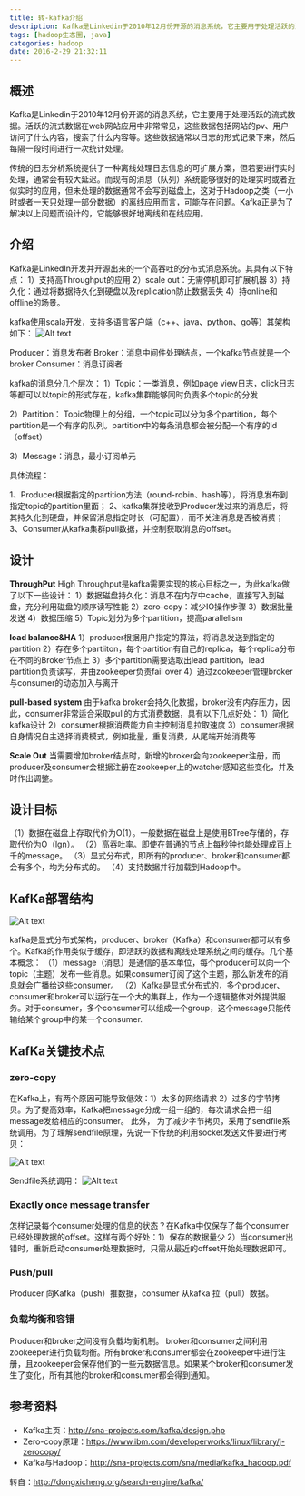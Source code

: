 ```yaml
---
title: 转-kafka介绍
description: Kafka是Linkedin于2010年12月份开源的消息系统，它主要用于处理活跃的流式数据。活跃的流式数据在web网站应用中非常常见，这些数据包括网站的pv、用户访问了什么内容，搜索了什么内容等。这些数据通常以日志的形式记录下来，然后每隔一段时间进行一次统计处理。</br>传统的日志分析系统提供了一种离线处理日志信息的可扩展方案，但若要进行实时处理，通常会有较大延迟。而现有的消息（队列）系统能够很好的处理实时或者近似实时的应用，但未处理的数据通常不会写到磁盘上，这对于Hadoop之类（一小时或者一天只处理一部分数据）的离线应用而言，可能存在问题。Kafka正是为了解决以上问题而设计的，它能够很好地离线和在线应用。
tags: [hadoop生态圈, java]
categories: hadoop
date: 2016-2-29 21:32:11
---
```


## 概述

Kafka是Linkedin于2010年12月份开源的消息系统，它主要用于处理活跃的流式数据。活跃的流式数据在web网站应用中非常常见，这些数据包括网站的pv、用户访问了什么内容，搜索了什么内容等。这些数据通常以日志的形式记录下来，然后每隔一段时间进行一次统计处理。

传统的日志分析系统提供了一种离线处理日志信息的可扩展方案，但若要进行实时处理，通常会有较大延迟。而现有的消息（队列）系统能够很好的处理实时或者近似实时的应用，但未处理的数据通常不会写到磁盘上，这对于Hadoop之类（一小时或者一天只处理一部分数据）的离线应用而言，可能存在问题。Kafka正是为了解决以上问题而设计的，它能够很好地离线和在线应用。

## 介绍

Kafka是LinkedIn开发并开源出来的一个高吞吐的分布式消息系统。其具有以下特点：
1）支持高Throughput的应用
2）scale out：无需停机即可扩展机器
3）持久化：通过将数据持久化到硬盘以及replication防止数据丢失
4）持online和offline的场景。

kafka使用scala开发，支持多语言客户端（c++、java、python、go等）其架构如下：
![Alt text](http://7xoqbc.com1.z0.glb.clouddn.com/hadoop-kafka-jg.jpg)

Producer：消息发布者
Broker：消息中间件处理结点，一个kafka节点就是一个broker
Consumer：消息订阅者

kafka的消息分几个层次：
1）Topic：一类消息，例如page view日志，click日志等都可以以topic的形式存在，kafka集群能够同时负责多个topic的分发

2）Partition： Topic物理上的分组，一个topic可以分为多个partition，每个partition是一个有序的队列。partition中的每条消息都会被分配一个有序的id（offset）

3）Message：消息，最小订阅单元


具体流程：

1、Producer根据指定的partition方法（round-robin、hash等），将消息发布到指定topic的partition里面；
2、kafka集群接收到Producer发过来的消息后，将其持久化到硬盘，并保留消息指定时长（可配置），而不关注消息是否被消费；
3、Consumer从kafka集群pull数据，并控制获取消息的offset。

## 设计

**ThroughPut**
High Throughput是kafka需要实现的核心目标之一，为此kafka做了以下一些设计：
1）数据磁盘持久化：消息不在内存中cache，直接写入到磁盘，充分利用磁盘的顺序读写性能
2）zero-copy：减少IO操作步骤
3）数据批量发送
4）数据压缩
5）Topic划分为多个partition，提高parallelism

**load balance&HA**
1）producer根据用户指定的算法，将消息发送到指定的partition
2）存在多个partiiton，每个partition有自己的replica，每个replica分布在不同的Broker节点上
3）多个partition需要选取出lead partition，lead partition负责读写，并由zookeeper负责fail over
4）通过zookeeper管理broker与consumer的动态加入与离开

**pull-based system**
由于kafka broker会持久化数据，broker没有内存压力，因此，consumer非常适合采取pull的方式消费数据，具有以下几点好处：
1）简化kafka设计
2）consumer根据消费能力自主控制消息拉取速度
3）consumer根据自身情况自主选择消费模式，例如批量，重复消费，从尾端开始消费等

**Scale Out**
当需要增加broker结点时，新增的broker会向zookeeper注册，而producer及consumer会根据注册在zookeeper上的watcher感知这些变化，并及时作出调整。

## 设计目标

（1）数据在磁盘上存取代价为O(1）。一般数据在磁盘上是使用BTree存储的，存取代价为O（lgn）。
（2）高吞吐率。即使在普通的节点上每秒钟也能处理成百上千的message。
（3）显式分布式，即所有的producer、broker和consumer都会有多个，均为分布式的。
（4）支持数据并行加载到Hadoop中。

## KafKa部署结构

![Alt text](http://7xoqbc.com1.z0.glb.clouddn.com/hadoop-kafka-deployment.jpg)

kafka是显式分布式架构，producer、broker（Kafka）和consumer都可以有多个。Kafka的作用类似于缓存，即活跃的数据和离线处理系统之间的缓存。几个基本概念：
（1）message（消息）是通信的基本单位，每个producer可以向一个topic（主题）发布一些消息。如果consumer订阅了这个主题，那么新发布的消息就会广播给这些consumer。
（2）Kafka是显式分布式的，多个producer、consumer和broker可以运行在一个大的集群上，作为一个逻辑整体对外提供服务。对于consumer，多个consumer可以组成一个group，这个message只能传输给某个group中的某一个consumer.

## KafKa关键技术点

### zero-copy

在Kafka上，有两个原因可能导致低效：1）太多的网络请求 2）过多的字节拷贝。为了提高效率，Kafka把message分成一组一组的，每次请求会把一组message发给相应的consumer。 此外， 为了减少字节拷贝，采用了sendfile系统调用。为了理解sendfile原理，先说一下传统的利用socket发送文件要进行拷贝：

![Alt text](http://7xoqbc.com1.z0.glb.clouddn.com/hadoop-kafka-zero-copy02.gif)

Sendfile系统调用：
![Alt text](http://7xoqbc.com1.z0.glb.clouddn.com/hadoop-kafka-zero-copy11.gif)

###  Exactly once message transfer

怎样记录每个consumer处理的信息的状态？在Kafka中仅保存了每个consumer已经处理数据的offset。这样有两个好处：1）保存的数据量少 2）当consumer出错时，重新启动consumer处理数据时，只需从最近的offset开始处理数据即可。

### Push/pull

Producer 向Kafka（push）推数据，consumer 从kafka 拉（pull）数据。

### 负载均衡和容错

Producer和broker之间没有负载均衡机制。
broker和consumer之间利用zookeeper进行负载均衡。所有broker和consumer都会在zookeeper中进行注册，且zookeeper会保存他们的一些元数据信息。如果某个broker和consumer发生了变化，所有其他的broker和consumer都会得到通知。

## 参考资料

- Kafka主页：http://sna-projects.com/kafka/design.php
- Zero-copy原理：https://www.ibm.com/developerworks/linux/library/j-zerocopy/
- Kafka与Hadoop：http://sna-projects.com/sna/media/kafka_hadoop.pdf


转自：http://dongxicheng.org/search-engine/kafka/